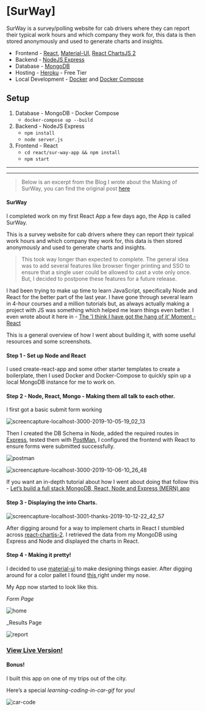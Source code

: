 # [SurWay]


SurWay is a survey/polling website for cab drivers where they can report their typical work hours and which company they work for, this data is then stored anonymously and used to generate charts and insights.

* Frontend - [React](https://reactjs.org/), [Material-UI](https://material-ui.com/), [React ChartsJS 2](https://www.npmjs.com/package/react-chartjs-2)
* Backend - [NodeJS Express](https://expressjs.com/)
* Database - [MongoDB](https://www.mongodb.com/)
* Hosting - [Heroku](https://www.heroku.com/) - Free Tier
* Local Development - [Docker](https://www.docker.com/) and [Docker Compose](https://docs.docker.com/compose/)

## Setup

1. Database - MongoDB -  Docker Compose
   * `docker-compose up --build`
2. Backend - NodeJS Express
   * `npm install`
   * `node server.js`
3. Frontend - React
   * `cd react/sur-way-app && npm install`
   * `npm start`





<hr>

<hr>

> Below is an excerpt from the Blog I wrote about the Making of SurWay, you can find the original post [here](https://www.linkedin.com/pulse/surway-survey-site-drivers-my-first-react-app-rohan-sawant/)

#### SurWay

I completed work on my first React App a few days ago, the App is called SurWay.

This is a survey website for cab drivers where they can report their typical work hours and which company they work for, this data is then stored anonymously and used to generate charts and insights.

> This took way longer than expected to complete. The general idea was to add several features like browser finger printing and SSO to ensure that a single user could be allowed to cast a vote only once. But, I decided to postpone these features for a future release. 

I had been trying to make up time to learn JavaScript, specifically Node and React for the better part of the last year. I have gone through several learn in 4-hour courses and a million tutorials but, as always actually making a project with JS was something which helped me learn things even better. I even wrote about it here in - [The 'I think I have got the hang of it' Moment - React](https://dev.to/rohansawant/the-i-think-i-have-got-the-hang-of-it-moment-react-5025)

This is a general overview of how I went about building it, with some useful resources and some screenshots. 

#### Step 1 - Set up Node and React

I used create-react-app and some other starter templates to create a boilerplate, then I used Docker and Docker-Compose to quickly spin up a local MongoDB instance for me to work on.

#### Step 2 - Node, React, Mongo - Making them all talk to each other.

I first got a basic submit form working 

![screencapture-localhost-3000-2019-10-05-19_02_13](images/screencapture-localhost-3000-2019-10-05-19_02_13.png)

Then I created the DB Schema in Node, added the required routes in [Express](https://expressjs.com/), tested them with [PostMan](https://www.getpostman.com/), I configured the frontend with React to ensure forms were submitted successfully.

![postman](images/postman.png)

![screencapture-localhost-3000-2019-10-06-10_26_48](images/screencapture-localhost-3000-2019-10-06-10_26_48.png)

If you want an in-depth tutorial about how I went about doing that follow this - [Let’s build a full stack MongoDB, React, Node and Express (MERN) app](https://medium.com/javascript-in-plain-english/full-stack-mongodb-react-node-js-express-js-in-one-simple-app-6cc8ed6de274)

#### Step 3 - Displaying the into Charts.

![screencapture-localhost-3001-thanks-2019-10-12-22_42_57](images/screencapture-localhost-3001-thanks-2019-10-12-22_42_57.png)

After digging around for a way to implement charts in React I stumbled across [react-chartjs-2](https://www.npmjs.com/package/react-chartjs-2). I retrieved the data from my MongoDB using Express and Node and displayed the charts in React.  

#### Step 4 - Making it pretty!

I decided to use [material-ui](https://material-ui.com/) to make designing things easier. After digging around for a color pallet I found [this ](https://material-ui.com/system/palette/)right under my nose.  

My App now started to look like this. 

_Form Page_

![home](images/home.png)

_Results Page

![report](images/report.png)



### [View Live Version!](sur-way.herokuapp.com) 



#### Bonus!

I built this app on one of my trips out of the city. 

Here’s a special _learning-coding-in-car-gif_ for you!

![car-code](images/car-code.gif)
